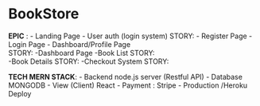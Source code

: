 # BookStore

**EPIC** :  - Landing Page
        - User auth (login system)
            STORY:  - Register Page
                    - Login Page
        - Dashboard/Profile Page  
            STORY:  -Dashboard Page
        -Book List
            STORY:  
        -Book Details
            STORY:
        -Checkout System
            STORY:

**TECH MERN STACK**:    - Backend node.js server (Restful API)
                    - Database MONGODB
                    - View (Client) React
                    - Payment : Stripe
                    - Production /Heroku Deploy

